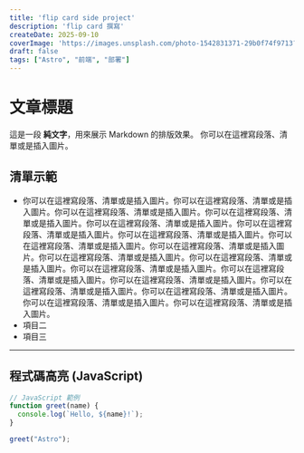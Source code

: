 ```yaml
---
title: 'flip card side project'
description: 'flip card 撰寫'
createDate: 2025-09-10
coverImage: 'https://images.unsplash.com/photo-1542831371-29b0f74f9713?q=80&w=1770&auto=format&fit=crop&ixlib=rb-4.1.0&ixid=M3wxMjA3fDB8MHxwaG90by1wYWdlfHx8fGVufDB8fHx8fA%3D%3D)'
draft: false
tags: ["Astro", "前端", "部署"]
---
```


# 文章標題

這是一段 **純文字**，用來展示 Markdown 的排版效果。
你可以在這裡寫段落、清單或是插入圖片。

## 清單示範
- 你可以在這裡寫段落、清單或是插入圖片。你可以在這裡寫段落、清單或是插入圖片。你可以在這裡寫段落、清單或是插入圖片。你可以在這裡寫段落、清單或是插入圖片。你可以在這裡寫段落、清單或是插入圖片。你可以在這裡寫段落、清單或是插入圖片。你可以在這裡寫段落、清單或是插入圖片。你可以在這裡寫段落、清單或是插入圖片。你可以在這裡寫段落、清單或是插入圖片。你可以在這裡寫段落、清單或是插入圖片。你可以在這裡寫段落、清單或是插入圖片。你可以在這裡寫段落、清單或是插入圖片。你可以在這裡寫段落、清單或是插入圖片。你可以在這裡寫段落、清單或是插入圖片。你可以在這裡寫段落、清單或是插入圖片。你可以在這裡寫段落、清單或是插入圖片。你可以在這裡寫段落、清單或是插入圖片。你可以在這裡寫段落、清單或是插入圖片。
- 項目二
- 項目三

--- 

## 程式碼高亮 (JavaScript)

```js
// JavaScript 範例
function greet(name) {
  console.log(`Hello, ${name}!`);
}

greet("Astro");
```